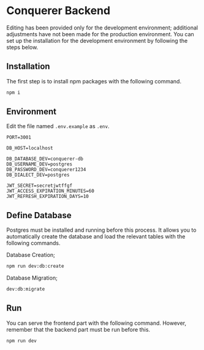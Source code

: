 # Conquerer Backend
Editing has been provided only for the development environment; additional adjustments have not been made for the production environment. You can set up the installation for the development environment by following the steps below.

## Installation
The first step is to install npm packages with the following command.

```bash
npm i
```

## Environment
Edit the file named `.env.example` as `.env`.

```env
PORT=3001

DB_HOST=localhost

DB_DATABASE_DEV=conquerer-db
DB_USERNAME_DEV=postgres
DB_PASSWORD_DEV=conquerer1234
DB_DIALECT_DEV=postgres

JWT_SECRET=secretjwtffgf
JWT_ACCESS_EXPIRATION_MINUTES=60
JWT_REFRESH_EXPIRATION_DAYS=10
```

## Define Database
Postgres must be installed and running before this process. It allows you to automatically create the database and load the relevant tables with the following commands.

Database Creation;
```bash
npm run dev:db:create
```

Database Migration;
```bash
dev:db:migrate
```

## Run
You can serve the frontend part with the following command. However, remember that the backend part must be run before this.

```bash
npm run dev
```